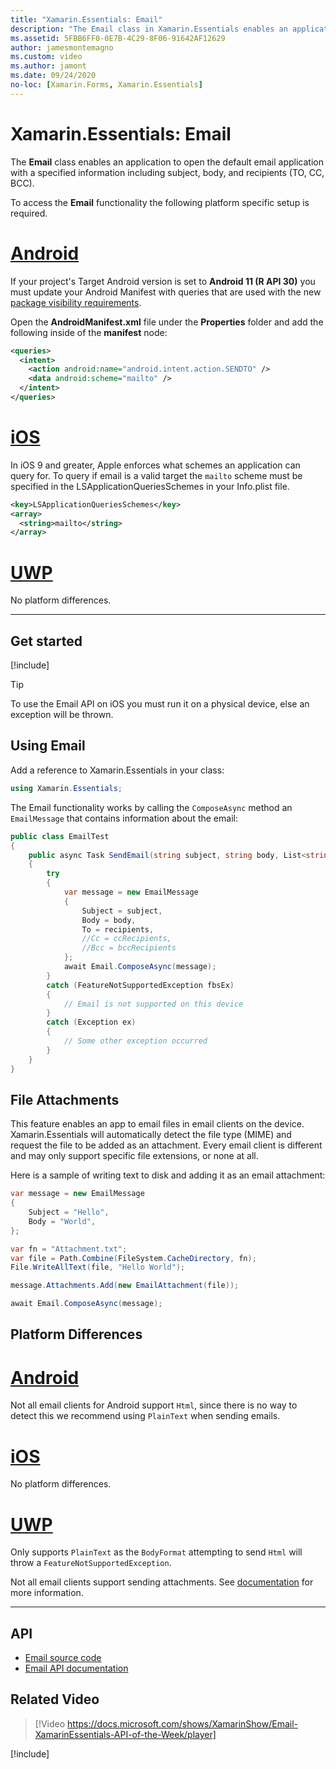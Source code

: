 ```yaml
---
title: "Xamarin.Essentials: Email"
description: "The Email class in Xamarin.Essentials enables an application to open the default email application with a specified information including subject, body, and recipients (TO, CC, BCC)."
ms.assetid: 5FBB6FF0-0E7B-4C29-8F06-91642AF12629
author: jamesmontemagno
ms.custom: video
ms.author: jamont
ms.date: 09/24/2020
no-loc: [Xamarin.Forms, Xamarin.Essentials]
---
```


# Xamarin.Essentials: Email

The **Email** class enables an application to open the default email application with a specified information including subject, body, and recipients (TO, CC, BCC).

To access the **Email** functionality the following platform specific setup is required.

# [Android](#tab/android)

If your project's Target Android version is set to **Android 11 (R API 30)** you must update your Android Manifest with queries that are used with the new [package visibility requirements](https://developer.android.com/preview/privacy/package-visibility).

Open the **AndroidManifest.xml** file under the **Properties** folder and add the following inside of the **manifest** node:

```xml
<queries>
  <intent>
    <action android:name="android.intent.action.SENDTO" />
    <data android:scheme="mailto" />
  </intent>
</queries>
```

# [iOS](#tab/ios)

In iOS 9 and greater, Apple enforces what schemes an application can query for. To query if email is a valid target the `mailto` scheme must be specified in the  LSApplicationQueriesSchemes in your Info.plist file.

```xml
<key>LSApplicationQueriesSchemes</key>
<array>
  <string>mailto</string>
</array>
```

# [UWP](#tab/uwp)

No platform differences.

-----

## Get started

[!include[](~/essentials/includes/get-started.md)]

> [!TIP]
> To use the Email API on iOS you must run it on a physical device, else an exception will be thrown.

## Using Email

Add a reference to Xamarin.Essentials in your class:

```csharp
using Xamarin.Essentials;
```

The Email functionality works by calling the `ComposeAsync` method an `EmailMessage` that contains information about the email:

```csharp
public class EmailTest
{
    public async Task SendEmail(string subject, string body, List<string> recipients)
    {
        try
        {
            var message = new EmailMessage
            {
                Subject = subject,
                Body = body,
                To = recipients,
                //Cc = ccRecipients,
                //Bcc = bccRecipients
            };
            await Email.ComposeAsync(message);
        }
        catch (FeatureNotSupportedException fbsEx)
        {
            // Email is not supported on this device
        }
        catch (Exception ex)
        {
            // Some other exception occurred
        }
    }
}
```

## File Attachments

This feature enables an app to email files in email clients on the device. Xamarin.Essentials will automatically detect the file type (MIME) and request the file to be added as an attachment. Every email client is different and may only support specific file extensions, or none at all.

Here is a sample of writing text to disk and adding it as an email attachment:

```csharp
var message = new EmailMessage
{
    Subject = "Hello",
    Body = "World",
};

var fn = "Attachment.txt";
var file = Path.Combine(FileSystem.CacheDirectory, fn);
File.WriteAllText(file, "Hello World");

message.Attachments.Add(new EmailAttachment(file));

await Email.ComposeAsync(message);
```

## Platform Differences

# [Android](#tab/android)

Not all email clients for Android support `Html`, since there is no way to detect this we recommend using `PlainText` when sending emails.

# [iOS](#tab/ios)

No platform differences.

# [UWP](#tab/uwp)

Only supports `PlainText` as the `BodyFormat` attempting to send `Html` will throw a `FeatureNotSupportedException`.

Not all email clients support sending attachments. See [documentation](/windows/uwp/contacts-and-calendar/sending-email) for more information.

-----

## API

- [Email source code](https://github.com/xamarin/Essentials/tree/main/Xamarin.Essentials/Email)
- [Email API documentation](xref:Xamarin.Essentials.Email)

## Related Video

> [!Video https://docs.microsoft.com/shows/XamarinShow/Email-XamarinEssentials-API-of-the-Week/player]

[!include[](~/essentials/includes/xamarin-show-essentials.md)]

